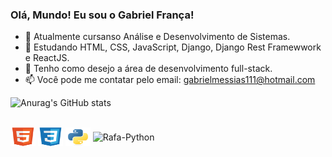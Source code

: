 ### Olá, Mundo! Eu sou o Gabriel França!

- 🔭 Atualmente cursanso Análise e Desenvolvimento de Sistemas.
- 🌱 Estudando HTML, CSS, JavaScript, Django, Django Rest Framewwork e ReactJS.
- 👯 Tenho como desejo a área de desenvolvimento full-stack.
- 📫 Você pode me contatar pelo email: gabrielmessias111@hotmail.com

![Anurag's GitHub stats](https://github-readme-stats.vercel.app/api?username=GabrielF55&show_icons=true&bg_color=00000000)

<div style="display: inline_block"><br>
  <img align="center" alt="Rafa-HTML" height="30" width="40" src="https://raw.githubusercontent.com/devicons/devicon/master/icons/html5/html5-original.svg">
  <img align="center" alt="Rafa-CSS" height="30" width="40" src="https://raw.githubusercontent.com/devicons/devicon/master/icons/css3/css3-original.svg">
  <img align="center" alt="Rafa-Python" height="30" width="40" src="https://raw.githubusercontent.com/devicons/devicon/master/icons/python/python-original.svg">
  <img align="center" alt="Rafa-Python" height="30" width="40" src="https://raw.githubusercontent.com/devicons/devicon/master/icons/python/django-original.svg">
</div>
